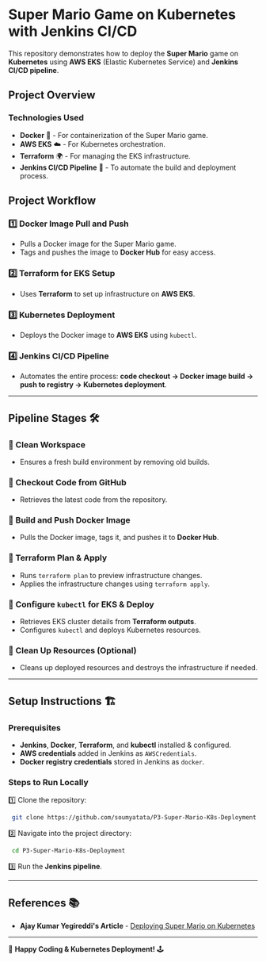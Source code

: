 # **Super Mario Game on Kubernetes with Jenkins CI/CD**

This repository demonstrates how to deploy the **Super Mario** game on **Kubernetes** using **AWS EKS** (Elastic Kubernetes Service) and **Jenkins CI/CD pipeline**.

## **Project Overview**

### **Technologies Used**
- **Docker** 🐳 - For containerization of the Super Mario game.
- **AWS EKS** ☁️ - For Kubernetes orchestration.
- **Terraform** 🌍 - For managing the EKS infrastructure.
- **Jenkins CI/CD Pipeline** 🚀 - To automate the build and deployment process.

## **Project Workflow**

### **1️⃣ Docker Image Pull and Push**
- Pulls a Docker image for the Super Mario game.
- Tags and pushes the image to **Docker Hub** for easy access.

### **2️⃣ Terraform for EKS Setup**
- Uses **Terraform** to set up infrastructure on **AWS EKS**.

### **3️⃣ Kubernetes Deployment**
- Deploys the Docker image to **AWS EKS** using `kubectl`.

### **4️⃣ Jenkins CI/CD Pipeline**
- Automates the entire process: **code checkout → Docker image build → push to registry → Kubernetes deployment**.

---

## **Pipeline Stages** 🛠️

### **🔹 Clean Workspace**
- Ensures a fresh build environment by removing old builds.

### **🔹 Checkout Code from GitHub**
- Retrieves the latest code from the repository.

### **🔹 Build and Push Docker Image**
- Pulls the Docker image, tags it, and pushes it to **Docker Hub**.

### **🔹 Terraform Plan & Apply**
- Runs `terraform plan` to preview infrastructure changes.
- Applies the infrastructure changes using `terraform apply`.

### **🔹 Configure `kubectl` for EKS & Deploy**
- Retrieves EKS cluster details from **Terraform outputs**.
- Configures `kubectl` and deploys Kubernetes resources.

### **🔹 Clean Up Resources** (Optional)
- Cleans up deployed resources and destroys the infrastructure if needed.

---

## **Setup Instructions 🏗️**

### **Prerequisites**
- **Jenkins**, **Docker**, **Terraform**, and **kubectl** installed & configured.
- **AWS credentials** added in Jenkins as `AWSCredentials`.
- **Docker registry credentials** stored in Jenkins as `docker`.

### **Steps to Run Locally**
1️⃣ Clone the repository:
```bash
 git clone https://github.com/soumyatata/P3-Super-Mario-K8s-Deployment.git
```
2️⃣ Navigate into the project directory:
```bash
 cd P3-Super-Mario-K8s-Deployment
```
3️⃣ Run the **Jenkins pipeline**.

---

## **References 📚**

- **Ajay Kumar Yegireddi's Article** - [Deploying Super Mario on Kubernetes](https://mrcloudbook.com/deploying-super-mario-on-kubernetes/)

---

🚀 **Happy Coding & Kubernetes Deployment!** 🕹️

